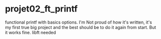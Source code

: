 # projet02_ft_printf
functional printf with basics options. I'm Not proud of how it's written, it's my first true big project and the best should be to do it again from start. But it works fine.
libft needed
